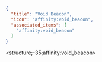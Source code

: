 ```json
{
  "title": "Void Beacon",
  "icon": "affinity:void_beacon",
  "associated_items": [
    "affinity:void_beacon"
  ]
}
```

<structure;-35;affinity:void_beacon>
